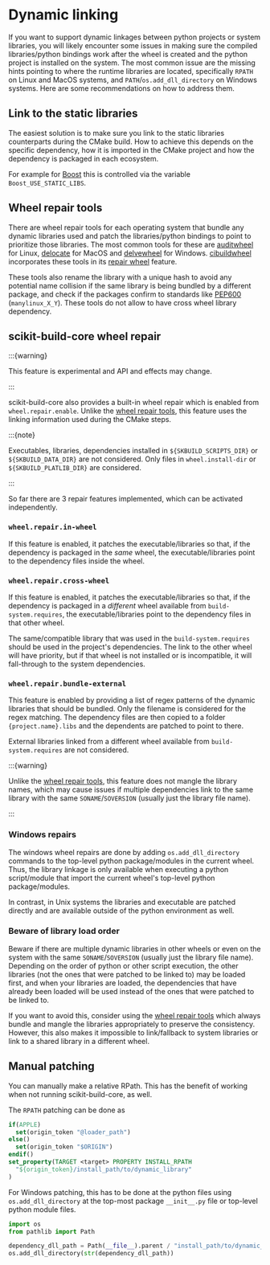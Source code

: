 # Dynamic linking

If you want to support dynamic linkages between python projects or system
libraries, you will likely encounter some issues in making sure the compiled
libraries/python bindings work after the wheel is created and the python project
is installed on the system. The most common issue are the missing hints pointing
to where the runtime libraries are located, specifically `RPATH` on Linux and
MacOS systems, and `PATH`/`os.add_dll_directory` on Windows systems. Here are
some recommendations on how to address them.

## Link to the static libraries

The easiest solution is to make sure you link to the static libraries
counterparts during the CMake build. How to achieve this depends on the specific
dependency, how it is imported in the CMake project and how the dependency is
packaged in each ecosystem.

For example for [Boost][FindBoost] this is controlled via the variable
`Boost_USE_STATIC_LIBS`.

[FindBoost]: inv:cmake:cmake:module#module:FindBoost

## Wheel repair tools

There are wheel repair tools for each operating system that bundle any dynamic
libraries used and patch the libraries/python bindings to point to prioritize
those libraries. The most common tools for these are [auditwheel] for Linux,
[delocate] for MacOS and [delvewheel] for Windows. [cibuildwheel] incorporates
these tools in its [repair wheel] feature.

These tools also rename the library with a unique hash to avoid any potential
name collision if the same library is being bundled by a different package, and
check if the packages confirm to standards like [PEP600] (`manylinux_X_Y`).
These tools do not allow to have cross wheel library dependency.

## scikit-build-core wheel repair

:::{warning}

This feature is experimental and API and effects may change.

:::

scikit-build-core also provides a built-in wheel repair which is enabled from
`wheel.repair.enable`. Unlike the [wheel repair tools], this feature uses the
linking information used during the CMake steps.

:::{note}

Executables, libraries, dependencies installed in `${SKBUILD_SCRIPTS_DIR}` or
`${SKBUILD_DATA_DIR}` are not considered. Only files in `wheel.install-dir` or
`${SKBUILD_PLATLIB_DIR}` are considered.

:::

So far there are 3 repair features implemented, which can be activated
independently.

### `wheel.repair.in-wheel`

If this feature is enabled, it patches the executable/libraries so that, if the
dependency is packaged in the _same_ wheel, the executable/libraries point to
the dependency files inside the wheel.

### `wheel.repair.cross-wheel`

If this feature is enabled, it patches the executable/libraries so that, if the
dependency is packaged in a _different_ wheel available from
`build-system.requires`, the executable/libraries point to the dependency files
in that other wheel.

The same/compatible library that was used in the `build-system.requires` should
be used in the project's dependencies. The link to the other wheel will have
priority, but if that wheel is not installed or is incompatible, it will
fall-through to the system dependencies.

### `wheel.repair.bundle-external`

This feature is enabled by providing a list of regex patterns of the dynamic
libraries that should be bundled. Only the filename is considered for the regex
matching. The dependency files are then copied to a folder `{project.name}.libs`
and the dependents are patched to point to there.

External libraries linked from a different wheel available from
`build-system.requires` are not considered.

:::{warning}

Unlike the [wheel repair tools], this feature does not mangle the library names,
which may cause issues if multiple dependencies link to the same library with
the same `SONAME`/`SOVERSION` (usually just the library file name).

:::

### Windows repairs

The windows wheel repairs are done by adding `os.add_dll_directory` commands to
the top-level python package/modules in the current wheel. Thus, the library
linkage is only available when executing a python script/module that import the
current wheel's top-level python package/modules.

In contrast, in Unix systems the libraries and executable are patched directly
and are available outside of the python environment as well.

### Beware of library load order

Beware if there are multiple dynamic libraries in other wheels or even on the
system with the same `SONAME`/`SOVERSION` (usually just the library file name).
Depending on the order of python or other script execution, the other libraries
(not the ones that were patched to be linked to) may be loaded first, and when
your libraries are loaded, the dependencies that have already been loaded will
be used instead of the ones that were patched to be linked to.

If you want to avoid this, consider using the [wheel repair tools] which always
bundle and mangle the libraries appropriately to preserve the consistency.
However, this also makes it impossible to link/fallback to system libraries or
link to a shared library in a different wheel.

## Manual patching

You can manually make a relative RPath. This has the benefit of working when not
running scikit-build-core, as well.

The `RPATH` patching can be done as

```cmake
if(APPLE)
  set(origin_token "@loader_path")
else()
  set(origin_token "$ORIGIN")
endif()
set_property(TARGET <target> PROPERTY INSTALL_RPATH
  "${origin_token}/install_path/to/dynamic_library"
)
```

For Windows patching, this has to be done at the python files using
`os.add_dll_directory` at the top-most package `__init__.py` file or top-level
python module files.

```python
import os
from pathlib import Path

dependency_dll_path = Path(__file__).parent / "install_path/to/dynamic_library"
os.add_dll_directory(str(dependency_dll_path))
```

<!-- prettier-ignore-start -->

[auditwheel]: https://pypi.org/project/auditwheel/
[delocate]: https://pypi.org/project/delocate/
[delvewheel]: https://pypi.org/project/delvewheel/
[cibuildwheel]: https://cibuildwheel.pypa.io/en/stable/
[repair wheel]: https://cibuildwheel.pypa.io/en/stable/options/#repair-wheel-command
[PEP600]: https://peps.python.org/pep-0600
[wheel repair tools]: #wheel-repair-tools

<!-- prettier-ignore-end -->
